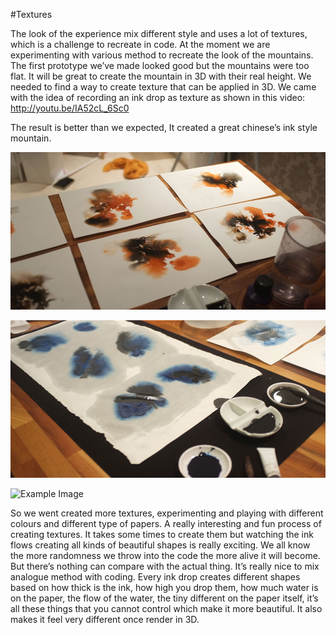 #Textures

The look of the experience mix different style and uses a lot of textures, which is a challenge to recreate in code. At the moment we are experimenting with various method to recreate the look of the mountains. The first prototype we’ve made looked good but the mountains were too flat. It will be great to create the mountain in 3D with their real height. We needed to find a way to create texture that can be applied in 3D. We came with the idea of recording an ink drop as texture as shown in this video: 
http://youtu.be/IA52cL_6Sc0

The result is better than we expected, It created a great chinese’s ink style mountain.

![Example Image](project_images/Texture_ink/03.JPG?raw=true "Example Image")

![Example Image](project_images/Texture_ink/01.JPG?raw=true "Example Image")

![Example Image](project_images/Texture_ink/inkDrops33?raw=true "Example Image")

So we went created more textures, experimenting and playing with different colours and different type of papers. A really interesting and fun process of creating textures. It takes some times to create them but watching the ink flows creating all kinds of beautiful shapes is really exciting. We all know the more randomness we throw into the code the more alive it will become. But there’s nothing can compare with the actual thing. It’s really nice to mix analogue method with coding. Every ink drop creates different shapes based on how thick is the ink, how high you drop them, how much water is on the paper, the flow of the water, the tiny different on the paper itself, it’s all these things that you cannot control which make it more beautiful. It also makes it feel very different once render in 3D.
